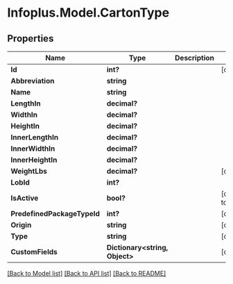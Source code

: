 # Infoplus.Model.CartonType
## Properties

Name | Type | Description | Notes
------------ | ------------- | ------------- | -------------
**Id** | **int?** |  | [optional] 
**Abbreviation** | **string** |  | 
**Name** | **string** |  | 
**LengthIn** | **decimal?** |  | 
**WidthIn** | **decimal?** |  | 
**HeightIn** | **decimal?** |  | 
**InnerLengthIn** | **decimal?** |  | 
**InnerWidthIn** | **decimal?** |  | 
**InnerHeightIn** | **decimal?** |  | 
**WeightLbs** | **decimal?** |  | [optional] 
**LobId** | **int?** |  | 
**IsActive** | **bool?** |  | [default to false]
**PredefinedPackageTypeId** | **int?** |  | [optional] 
**Origin** | **string** |  | [optional] 
**Type** | **string** |  | [optional] 
**CustomFields** | **Dictionary&lt;string, Object&gt;** |  | [optional] 

[[Back to Model list]](../README.md#documentation-for-models) [[Back to API list]](../README.md#documentation-for-api-endpoints) [[Back to README]](../README.md)

